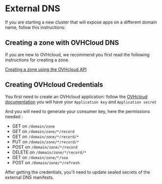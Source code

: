 # External DNS

If you are starting a new cluster that will expose apps on a different domain name, follow this instructions:

## Creating a zone with OVHCloud DNS

If you are new to OVHcloud, we recommend you first read the following instructions for creating a zone.

[Creating a zone using the OVHcloud API](https://api.ovh.com/console/)

## Creating OVHcloud Credentials

You first need to create an OVHcloud application: follow the
[OVHcloud documentation](https://help.ovhcloud.com/csm/en-gb-api-getting-started-ovhcloud-api?id=kb_article_view&sysparm_article=KB0042784#advanced-usage-pair-ovhcloud-apis-with-an-application)
 you will have your `Application key` and `Application secret`

And you will need to generate your consumer key, here the permissions needed :

- GET on `/domain/zone`
- GET on `/domain/zone/*/record`
- GET on `/domain/zone/*/record/*`
- PUT on `/domain/zone/*/record/*`
- POST on `/domain/zone/*/record`
- DELETE on `/domain/zone/*/record/*`
- GET on `/domain/zone/*/soa`
- POST on `/domain/zone/*/refresh`

After getting the credentials, you'll need to update sealed secrets of the external DNS manifests.
